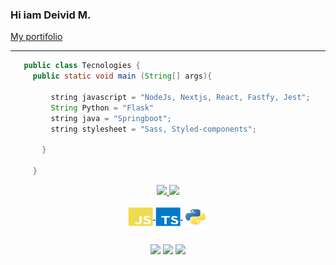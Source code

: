 <h3> Hi iam Deivid M.</h3>
<a href="https://www.deivid-dev.com.br">My portifolio</a><hr>


   ```java
      public class Tecnologies {
        public static void main (String[] args){

            string javascript = "NodeJs, Nextjs, React, Fastfy, Jest";
            String Python = "Flask"
            string java = "Springboot";
            string stylesheet = "Sass, Styled-components";
                                                 
          }
         
        }
```

<div align="center" style="display: inline_block;">
 <a href="https://github.com/deivid94">
 <img height="180em" src="https://github-readme-stats.vercel.app/api?username=deivid94&show_icons=true&theme=transparent&include_all_commits=true&count_private=true"/>
 <img height="180em" src="https://github-readme-stats.vercel.app/api/top-langs/?username=deivid94&hide=,html,php,css&theme=transparent&show_icons=true&layout=compact"/>

 </div>
 
 <div align="center" style="display: inline_block"><br>

  <img align="center" alt="Deivid-Js" height="30" width="40" src="https://raw.githubusercontent.com/devicons/devicon/master/icons/javascript/javascript-plain.svg">
  <img align="center" alt="Deivid-Ts" height="30" width="40" src="https://raw.githubusercontent.com/devicons/devicon/master/icons/typescript/typescript-plain.svg">
  <img align="center" alt="Deivid-Python" height="30" width="40" src="https://raw.githubusercontent.com/devicons/devicon/master/icons/python/python-original.svg">
          
</div>
  
  ##

<div align="center">

  <a href="https://instagram.com/__martinxx/" target="_blank"><img src="https://img.shields.io/badge/-Instagram-%23E4405F?style=for-the-badge&logo=instagram&logoColor=white" target="_blank"></a> 
  <a href = "md031194@gmail.com"><img src="https://img.shields.io/badge/-Gmail-%23333?style=for-the-badge&logo=gmail&logoColor=white" target="_blank"></a>
  <a href="https://www.linkedin.com/in/deivid-martins-6a62911a0" target="_blank"><img src="https://img.shields.io/badge/-LinkedIn-%230077B5?style=for-the-badge&logo=linkedin&logoColor=white" target="_blank"></a> 
  
</div>

